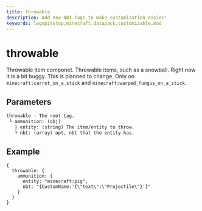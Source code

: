```yaml
---
title: throwable
description: Add new NBT Tags to make customization easier! 
keywords: legopitstop,minecraft,datapack,customizable,mod
---
```


# throwable

Throwable item componet. Throwable items, such as a snowball. Right now it is a bit buggy. This is planned to change. Only on `minecraft:carrot_on_a_stick` and `minecraft:warped_fungus_on_a_stick`.

## Parameters

```txt
throwable - The root tag.
 └ ammunition: (obj)
   ├ entity: (string) The item/entity to throw.
   └ nbt: (array) opt, nbt that the entity has.
```

## Example

```snbt
{
  throwable: {
    ammunition: {
      entity: "minecraft:pig",
      nbt: "{CustomName:'{\"text\":\"Projectile\"}'}"
    }
  }
}
```

